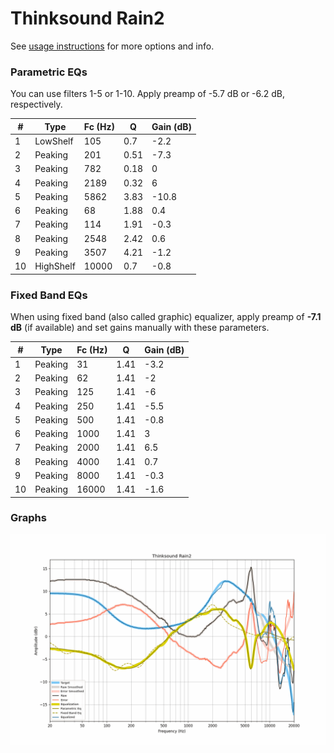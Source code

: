 # Thinksound Rain2
See [usage instructions](https://github.com/jaakkopasanen/AutoEq#usage) for more options and info.

### Parametric EQs
You can use filters 1-5 or 1-10. Apply preamp of -5.7 dB or -6.2 dB, respectively.

|   # | Type      |   Fc (Hz) |    Q |   Gain (dB) |
|-----|-----------|-----------|------|-------------|
|   1 | LowShelf  |       105 | 0.7  |        -2.2 |
|   2 | Peaking   |       201 | 0.51 |        -7.3 |
|   3 | Peaking   |       782 | 0.18 |         0   |
|   4 | Peaking   |      2189 | 0.32 |         6   |
|   5 | Peaking   |      5862 | 3.83 |       -10.8 |
|   6 | Peaking   |        68 | 1.88 |         0.4 |
|   7 | Peaking   |       114 | 1.91 |        -0.3 |
|   8 | Peaking   |      2548 | 2.42 |         0.6 |
|   9 | Peaking   |      3507 | 4.21 |        -1.2 |
|  10 | HighShelf |     10000 | 0.7  |        -0.8 |

### Fixed Band EQs
When using fixed band (also called graphic) equalizer, apply preamp of **-7.1 dB** (if available) and set gains manually with these parameters.

|   # | Type    |   Fc (Hz) |    Q |   Gain (dB) |
|-----|---------|-----------|------|-------------|
|   1 | Peaking |        31 | 1.41 |        -3.2 |
|   2 | Peaking |        62 | 1.41 |        -2   |
|   3 | Peaking |       125 | 1.41 |        -6   |
|   4 | Peaking |       250 | 1.41 |        -5.5 |
|   5 | Peaking |       500 | 1.41 |        -0.8 |
|   6 | Peaking |      1000 | 1.41 |         3   |
|   7 | Peaking |      2000 | 1.41 |         6.5 |
|   8 | Peaking |      4000 | 1.41 |         0.7 |
|   9 | Peaking |      8000 | 1.41 |        -0.3 |
|  10 | Peaking |     16000 | 1.41 |        -1.6 |

### Graphs
![](./Thinksound%20Rain2.png)

